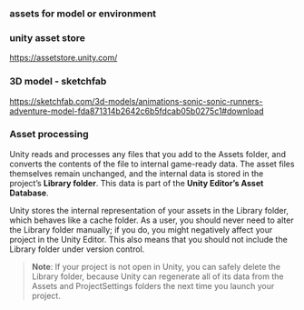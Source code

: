 ### assets for model or environment


### unity asset store
https://assetstore.unity.com/

### 3D model - sketchfab
https://sketchfab.com/3d-models/animations-sonic-sonic-runners-adventure-model-fda871314b2642c6b5fdcab05b0275c1#download

### Asset processing
Unity reads and processes any files that you add to the Assets folder, and converts the contents of the file to internal game-ready data. The asset files themselves remain unchanged, and the internal data is stored in the project’s **Library folder**. This data is part of the **Unity Editor’s Asset Database**.

Unity stores the internal representation of your assets in the Library folder, which behaves like a cache folder. As a user, you should never need to alter the Library folder manually; if you do, you might negatively affect your project in the Unity Editor. This also means that you should not include the Library folder under version control.

> **Note**: If your project is not open in Unity, you can safely delete the Library folder, because Unity can regenerate all of its data from the Assets and ProjectSettings folders the next time you launch your project.







